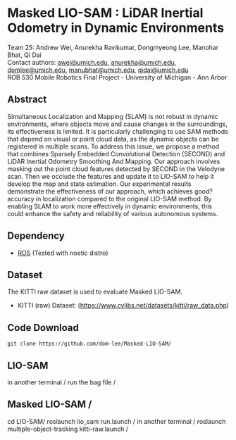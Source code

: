 # Masked LIO-SAM : LiDAR Inertial Odometry in Dynamic Environments

Team 25: Andrew Wei, Anurekha Ravikumar, Dongmyeong Lee, Manohar Bhat, Qi Dai\
Contact authors: awei@umich.edu, anurekha@umich.edu, domlee@umich.edu, manubhat@umich.edu, qidai@umich.edu \
ROB 530 Mobile Robotics Final Project - University of Michigan - Ann Arbor

## Abstract
Simultaneous Localization and Mapping (SLAM) is not robust in dynamic environments, where objects move and cause changes in the surroundings, its effectiveness is limited. It is particularly challenging to use SAM methods that depend on visual or point cloud data, as the dynamic objects can be registered in multiple scans. To address this issue, we propose a method that combines Sparsely Embedded Convolutional Detection (SECOND) and LiDAR Inertial Odometry Smoothing And Mapping. Our approach involves masking out the point cloud features detected by SECOND in the Velodyne scan. Then we occlude the features and update it to LIO-SAM to help it develop the map and state estimation. Our experimental results demonstrate the effectiveness of our approach, which achieves good? accuracy in localization compared to the original LIO-SAM method. By enabling SLAM to work more effectively in dynamic environments, this could enhance the safety and reliability of various autonomous systems.

## Dependency
- [ROS](http://wiki.ros.org/ROS/Installation) (Tested with noetic distro)

## Dataset
The KITTI raw dataset is used to evaluate Masked LIO-SAM.
- KITTI (raw) Dataset: (https://www.cvlibs.net/datasets/kitti/raw_data.php)

## Code Download
```
git clone https://github.com/dom-lee/Masked-LIO-SAM/
```

## LIO-SAM

in another terminal /
run the bag file /

## Masked LIO-SAM /
cd LIO-SAM/
roslaunch lio_sam run.launch /
in another terminal /
roslaunch multiple-object-tracking kitti-raw.launch /




